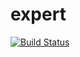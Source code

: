 # expert
[![Build Status](https://dev.azure.com/yb5309/expert/_apis/build/status/yb5309.expert?branchName=master)](https://dev.azure.com/yb5309/expert/_build/latest?definitionId=1&branchName=master)
